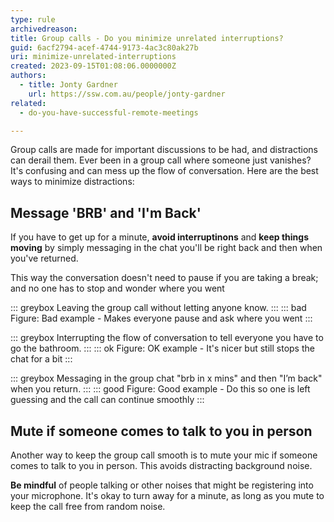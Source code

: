 ```yaml
---
type: rule
archivedreason: 
title: Group calls - Do you minimize unrelated interruptions?
guid: 6acf2794-acef-4744-9173-4ac3c80ak27b
uri: minimize-unrelated-interruptions
created: 2023-09-15T01:08:06.0000000Z
authors:
  - title: Jonty Gardner
    url: https://ssw.com.au/people/jonty-gardner
related:
  - do-you-have-successful-remote-meetings

---
```


Group calls are made for important discussions to be had, and distractions can derail them. Ever been in a group call where someone just vanishes? It's confusing and can mess up the flow of conversation. Here are the best ways to minimize distractions:

<!--endintro-->

## Message 'BRB' and 'I'm Back'

If you have to get up for a minute, **avoid interruptinons** and **keep things moving** by simply messaging in the chat you'll be right back and then when you've returned.

This way the conversation doesn't need to pause if you are taking a break; and no one has to stop and wonder where you went

::: greybox
Leaving the group call without letting anyone know.
:::
::: bad
Figure: Bad example - Makes everyone pause and ask where you went
:::

::: greybox
Interrupting the flow of conversation to tell everyone you have to go the bathroom.
:::
::: ok
Figure: OK example - It's nicer but still stops the chat for a bit
:::

::: greybox
Messaging in the group chat "brb in x mins" and then "I’m back" when you return.
:::
::: good
Figure: Good example - Do this so one is left guessing and the call can continue smoothly
:::

## Mute if someone comes to talk to you in person

Another way to keep the group call smooth is to mute your mic if someone comes to talk to you in person. This avoids distracting background noise.

**Be mindful** of people talking or other noises that might be registering into your microphone. It's okay to turn away for a minute, as long as you mute to keep the call free from random noise.
